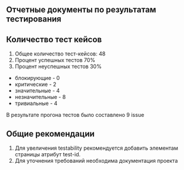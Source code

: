 ## Отчетные документы по результатам тестирования

## Количество тест кейсов

1. Общее количество тест-кейсов: 48
2. Процент успешных тестов 70%
3. Процент неуспешных тестов 30%
- блокирующие - 0
- критические - 2
- значительные - 4
- незначительные - 8
- тривиальные - 4

В результате прогона тестов было составлено 9 issue

## Общие рекомендации

1. Для увеличения testability рекомендуется добавить элементам страницы атрибут test-id.
2. Для уточнения требований необходима документация проекта
